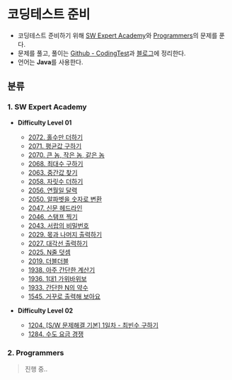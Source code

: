 # 코딩테스트 준비
+ 코딩테스트 준비하기 위해 [SW Expert Academy](https://swexpertacademy.com/main/code/problem/problemList.do "SW Expert Academy")와 [Programmers](https://programmers.co.kr/ "Programmers")의 문제를 푼다.
+ 문제를 풀고, 풀이는 [Github - CodingTest](https://github.com/MIN-04/CodingTest "Github - CodingTest")과 [블로그](https://kimkkoo.tistory.com/category/%EC%BD%94%EB%94%A9%ED%85%8C%EC%8A%A4%ED%8A%B8%20%EC%A4%80%EB%B9%84 "코딩테스트 ")에 정리한다.
+ 언어는 **Java**를 사용한다.

## 분류
### 1. SW Expert Academy
+ **Difficulty Level 01**
   
  + [2072. 홀수만 더하기](https://github.com/MIN-04/CodingTest/blob/master/SW_Expert_Academy/DLevel01/no2072.java "2072. 홀수만 더하기")
  + [2071. 평균값 구하기](https://github.com/MIN-04/CodingTest/blob/master/SW_Expert_Academy/DLevel01/no2071.java "2071. 평균값 구하기")
  + [2070. 큰 놈, 작은 놈, 같은 놈](https://github.com/MIN-04/CodingTest/blob/master/SW_Expert_Academy/DLevel01/no2070.java "2070. 큰 놈, 작은 놈, 같은 놈")
  + [2068. 최대수 구하기](https://github.com/MIN-04/CodingTest/blob/master/SW_Expert_Academy/DLevel01/no2068.java "2068. 최대수 구하기")
  + [2063. 중간값 찾기](https://github.com/MIN-04/CodingTest/blob/master/SW_Expert_Academy/DLevel01/no2063.java "2063. 중간값 찾기")
  + [2058. 자릿수 더하기](https://github.com/MIN-04/CodingTest/blob/master/SW_Expert_Academy/DLevel01/no2058.java "2058. 자릿수 더하기")
  + [2056. 연월일 달력](https://github.com/MIN-04/CodingTest/blob/master/SW_Expert_Academy/DLevel01/no2056.java "2056. 연월일 달력")
  + [2050. 알파벳을 숫자로 변환](https://github.com/MIN-04/CodingTest/blob/master/SW_Expert_Academy/DLevel01/no2050.java "2050. 알파벳을 숫자로 변환")
  + [2047. 신문 헤드라인](https://github.com/MIN-04/CodingTest/blob/master/SW_Expert_Academy/DLevel01/no2047.java "2047. 신문 헤드라인")
  + [2046. 스탬프 찍기](https://github.com/MIN-04/CodingTest/blob/master/SW_Expert_Academy/DLevel01/no2046.java "2046. 스탬프 찍기")
  + [2043. 서랍의 비밀번호](https://github.com/MIN-04/CodingTest/blob/master/SW_Expert_Academy/DLevel01/no2043.java "2043. 서랍의 비밀번호")
  + [2029. 몫과 나머지 출력하기](https://github.com/MIN-04/CodingTest/blob/master/SW_Expert_Academy/DLevel01/no2029.java "2029. 몫과 나머지 출력하기")
  + [2027. 대각선 출력하기](https://github.com/MIN-04/CodingTest/blob/master/SW_Expert_Academy/DLevel01/no2027.java "2027. 대각선 출력하기")
  + [2025. N줄 덧셈](https://github.com/MIN-04/CodingTest/blob/master/SW_Expert_Academy/DLevel01/no2025.java "2025. N줄 덧셈")
  + [2019. 더블더블](https://github.com/MIN-04/CodingTest/blob/master/SW_Expert_Academy/DLevel01/no2019.java "2019. 더블더블")
  + [1938. 아주 간단한 계산기](https://github.com/MIN-04/CodingTest/blob/master/SW_Expert_Academy/DLevel01/no1938.java "1938. 아주 간단한 계산기")
  + [1936. 1대1 가위바위보](https://github.com/MIN-04/CodingTest/blob/master/SW_Expert_Academy/DLevel01/no1936.java "1936. 1대1 가위바위보")
  + [1933. 간단한 N의 약수](https://github.com/MIN-04/CodingTest/blob/master/SW_Expert_Academy/DLevel01/no1933.java "1933. 간단한 N의 약수")
  + [1545. 거꾸로 출력해 보아요](https://github.com/MIN-04/CodingTest/blob/master/SW_Expert_Academy/DLevel01/no1545.java "1545. 거꾸로 출력해 보아요")
  
+ **Difficulty Level 02**
  + [1204. [S/W 문제해결 기본] 1일차 - 최빈수 구하기](https://github.com/MIN-04/CodingTest/blob/master/SW_Expert_Academy/DLevel02/no1204.java "1204. [S/W 문제해결 기본] 1일차 - 최빈수 구하기")
  + [1284. 수도 요금 경쟁](https://github.com/MIN-04/CodingTest/blob/master/SW_Expert_Academy/DLevel02/no1284.java "1284. 수도 요금 경쟁")
  
### 2. Programmers

> 진행 중..
